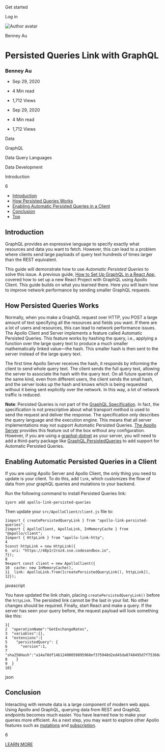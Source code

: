 <span data-css-15b13by="" aria-hidden="false">Get started</span>

<span data-css-15b13by="" aria-hidden="false">Log in</span>

<img src="../../pluralsight.imgix.net/author/lg/7aa57bc1-6266-4719-a497-c3ab18a28f5d.png" alt="Author avatar" class="jsx-3841407315" />

Benney Au

Persisted Queries Link with GraphQL
===================================

### Benney Au

-   Sep 29, 2020
-   4 Min read
-   1,712 Views

-   Sep 29, 2020
-   <span class="jsx-3759398792" itemprop="timeRequired">4 Min</span> read
-   1,712 Views

<span class="jsx-3759398792"></span>

<span data-css-1997kh1="">Data</span>

<span class="jsx-3759398792"></span>

<span data-css-1997kh1="">GraphQL</span>

<span class="jsx-3759398792"></span>

<span data-css-1997kh1="">Data Query Languages</span>

<span class="jsx-3759398792"></span>

<span data-css-1997kh1="">Data Development</span>

Introduction

6

-   <a href="#module-introduction" class="menu-link">Introduction</a>
-   <a href="#module-howpersistedqueriesworks" class="menu-link">How Persisted Queries Works</a>
-   <a href="#module-enablingautomaticpersistedqueriesinaclient" class="menu-link">Enabling Automatic Persisted Queries in a Client</a>
-   <a href="#module-conclusion" class="menu-link">Conclusion</a>
-   <a href="#top" class="menu-link">Top</a>

Introduction
------------

GraphQL provides an expressive language to specify exactly what resources and data you want to fetch. However, this can lead to a problem where clients send large payloads of query text hundreds of times larger than the REST equivalent.

This guide will demonstrate how to use *Automatic Persisted Queries* to solve this issue. A previous guide, [How to Set Up GraphQL in a React App](https://app.pluralsight.com/guides/how-to-set-up-graphql-in-a-react-app), covered how to set up a new React Project with GraphQL using Apollo Client. This guide builds on what you learned there. Here you will learn how to improve network performance by sending smaller GraphQL requests.

How Persisted Queries Works
---------------------------

Normally, when you make a GraphQL request over HTTP, you POST a large amount of text specifying all the resources and fields you want. If there are a lot of users and resources, this can lead to network performance issues. The Apollo Client and Server implements a feature called Automatic Persisted Queries. This feature works by hashing the query, i.e., applying a function over the large query text to produce a much smaller mathematically linked value—the hash. This smaller hash is then sent to the server instead of the large query text.

The first time Apollo Server receives the hash, it responds by informing the client to send whole query text. The client sends the full query text, allowing the server to associate the hash with the query text. On all future queries of the same kind, even from different users, the client sends the small hash, and the server looks up the hash and knows which is being requested without it being sent explicitly over the network. In this way, a lot of network traffic is reduced.

**Note**: Persisted Queries is not part of the [GraphQL Specification](http://spec.graphql.org/draft/). In fact, the specification is not prescriptive about what transport method is used to send the request and deliver the response. The specification only describes the query language and the execution engine. This means that all server implementations may not support Automatic Persisted Queries. [The Apollo Server](https://www.apollographql.com/docs/apollo-server/performance/apq/) provides this feature out of the box without any configuration. However, if you are using a [graphql-dotnet](https://github.com/graphql-dotnet/server) as your server, you will need to add a third-party package like [GraphQL.PersistedQueries](https://www.nuget.org/packages/GraphQL.PersistedQueries/) to add support for Automatic Persisted Queries.

Enabling Automatic Persisted Queries in a Client
------------------------------------------------

If you are using Apollo Server and Apollo Client, the only thing you need to update is your client. To do this, add <span class="jsx-3120878690">`link`</span>, which customizes the flow of data from your graphQL queries and mutations to your backend.

Run the following command to install Persisted Queries link:

    1yarn add apollo-link-persisted-queries

Then update your <span class="jsx-3120878690">`src/ApolloClient/client.js`</span> file to:

    1import { createPersistedQueryLink } from "apollo-link-persisted-queries";
    2import { ApolloClient, ApolloLink, InMemoryCache } from "@apollo/client";
    3import { HttpLink } from "apollo-link-http";
    4
    5const httpLink = new HttpLink({
    6  uri: "https://48p1r2roz4.sse.codesandbox.io",
    7});
    8
    9export const client = new ApolloClient({
    10  cache: new InMemoryCache(),
    11  link: ApolloLink.from([createPersistedQueryLink(), httpLink]),
    12});

javascript

You have updated the link chain, placing <span class="jsx-3120878690">`createPersistedQueryLink()`</span> before the <span class="jsx-3120878690">`httpLink`</span>. The persisted link cannot be the last in your list. No other changes should be required. Finally, start React and make a query. If the server has seen your query before, the request payload will look something like this:

    1{
    2  "operationName":"GetExchangeRates",
    3  "variables":{},
    4  "extensions":{
    5    "persistedQuery": {
    6      "version":1,
    7      "sha256Hash":"a14a78df14b12400059895968ef375948d2ed45da8748495d7f75368a4ac2bd1"
    8    }
    9  }
    10}

json

Conclusion
----------

Interacting with remote data is a large component of modern web apps. Using Apollo and GraphQL, querying data from REST and GraphQL endpoints becomes much easier. You have learned how to make your queries more efficient. As a next step, you may want to explore other Apollo features such as [mutations](https://www.apollographql.com/docs/react/data/mutations/) and [subscription](javascript:void(0)).

6

[<span data-css-15b13by="" aria-hidden="false">LEARN MORE</span>](https://www.pluralsight.com/product/paths)
